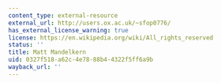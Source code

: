 ```yaml
---
content_type: external-resource
external_url: http://users.ox.ac.uk/~sfop0776/
has_external_license_warning: true
license: https://en.wikipedia.org/wiki/All_rights_reserved
status: ''
title: Matt Mandelkern
uid: 0327f518-a62c-4e78-88b4-4322f5ff6a9b
wayback_url: ''
---
```

